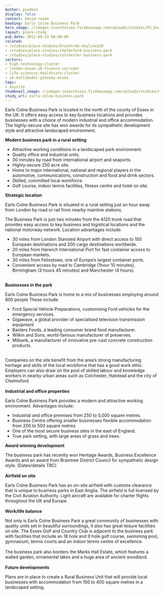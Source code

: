 ```yaml
---
Author: pxadmin
display: false
contact: david-rooke
heading: Earls Colne Business Park
hero_image: //images-investessex.firebaseapp.com/uploads/studies/PS_EarlesColnes_Banner.jpg
layout: place-study
pub_date: 2012-08-23 00:00:00
related:
- /studies/place-studies/braintree-skyline120
- /studies/place-studies/chelmsford-business-park
- /studies/place-studies/colchester-business-park
sectors:
- high-technology-cluster
- london-essex-uk-finance-corridor
- life-sciences-healthcare-cluster
- uk-multimodal-gateway-essex
tags:
- keysite
thumbnail_image: //images-investessex.firebaseapp.com/uploads/studies/PS_EarlesColnes_Tile.jpg
study_url: earls-colne-business-park
---
```


<p>Earls Colne Business Park is located in the north of the county of Essex in the UK. It offers easy access to key business locations and provides businesses with a choice of modern industrial and office accommodation. The highly-secure site has won awards for its sympathetic development style and attractive landscaped environment.</p><p><strong>Modern business park in a rural setting</strong></p><ul><li>Attractive working conditions in a landscaped park environment.</li><li>Quality office and industrial units.</li><li>30 minutes by road from international airport and seaports.</li><li>Highly-secure 250 acre site. </li><li>Home to major international, national and regional players in the automotive, communications, construction and food and drink sectors.</li><li>Skilled, committed local workforce.</li><li>Golf course, indoor tennis facilities, fitness centre and hotel on site.</li></ul><p><strong>Strategic location</strong></p><p>Earls Colne Business Park is situated in a rural setting just an hour away from London by road or rail from nearby mainline stations.</p><p>The Business Park is just two minutes from the A120 trunk road that provides easy access to key business and logistical locations and the national motorway network. Location advantages include:</p><ul><li>30 miles from London Stansted Airport with direct access to 150 European destinations and 200 cargo destinations worldwide.</li><li>20 miles from Harwich International Port for fast container access to European markets.</li><li>30 miles from Felixstowe, one of Europe’s largest container ports.</li><li>Convenient access by road to Cambridge (1hour 10 minutes), Birmingham (3 hours 45 minutes) and Manchester (4 hours).</li></ul><p><br/><strong>Businesses in the park </strong></p><p>Earls Colne Business Park is home to a mix of businesses employing around 800 people These include:</p><ul><li>Ford Special Vehicle Preparations, customising Ford vehicles for the emergency services.</li><li>Gigawave, a global provider of specialised television transmission equipment</li><li>Baxters Foods, a leading consumer brand food manufacturer. </li><li>Wilkin and Sons, world-famous manufacturer of preserves.</li><li>Milbank, a manufacturer of innovative pre-cast concrete construction products.</li></ul><p><br/>Companies on the site benefit from the area’s strong manufacturing heritage and skills of the local workforce that has a good work ethic. Employers can also draw on the pool of skilled labour and knowledge workers in nearby urban areas such as Colchester, Halstead and the city of Chelmsford.<br/><br/><strong>Industrial and office properties </strong></p><p>Earls Colne Business Park provides a modern and attractive working environment. Advantages include:</p><ul><li>Industrial and office premises from 250 to 5,000 square metres.</li><li>Business Centre offering smaller businesses flexible accommodation from 200 to 500 square metres </li><li>One of the most secure business sites in the east of England.</li><li>True park setting, with large areas of grass and trees.</li></ul><p><strong>Award winning development</strong></p><p>The business park has recently won Heritage Awards, Business Excellence Awards and an award from Braintree District Council for sympathetic design style. (Dates/details TBC)<br/><br/><strong>Airfield on site</strong></p><p>Earls Colne Business Park has an on-site airfield with customs clearance that is unique to business parks in East Anglia. The airfield is full licensed by the Civil Aviation Authority. Light aircraft are available for charter flights throughout the UK and Europe.<br/><br/><strong>Work/life balance </strong></p><p>Not only is Earls Colne Business Park a great community of businesses with quality units set in beautiful surroundings, it also has great leisure facilities on site. The Essex Golf and Country Club is adjacent to the business park with facilities that include an 18 hole and 9 hole golf course, swimming pool, gymnasium, tennis courts and an indoor tennis centre of excellence.<br/><br/>The business park also borders the Marks Hall Estate, which features a walled garden, ornamental lakes and a huge area of ancient woodland.<br/><br/><strong>Future developments </strong></p><p>Plans are in place to create a Rural Business Unit that will provide local businesses with accommodation from 150 to 400 square metres in a landscaped setting.</p>
